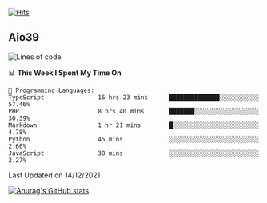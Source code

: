 [![Hits](https://hits.seeyoufarm.com/api/count/incr/badge.svg?url=https%3A%2F%2Fgithub.com%2Faio39&count_bg=%2339C5BB&title_bg=%23555555&icon=&icon_color=%23E7E7E7&title=hits&edge_flat=false)](https://hits.seeyoufarm.com)

## Aio39

<!--START_SECTION:waka-->
![Lines of code](https://img.shields.io/badge/From%20Hello%20World%20I%27ve%20Written-1%20Million%20lines%20of%20code-blue)

📊 **This Week I Spent My Time On** 

```text
💬 Programming Languages: 
TypeScript               16 hrs 23 mins      ██████████████░░░░░░░░░░░   57.46% 
PHP                      8 hrs 40 mins       ███████░░░░░░░░░░░░░░░░░░   30.39% 
Markdown                 1 hr 21 mins        █░░░░░░░░░░░░░░░░░░░░░░░░   4.78% 
Python                   45 mins             ░░░░░░░░░░░░░░░░░░░░░░░░░   2.66% 
JavaScript               38 mins             ░░░░░░░░░░░░░░░░░░░░░░░░░   2.27%

```


 Last Updated on 14/12/2021
<!--END_SECTION:waka-->
[![Anurag's GitHub stats](https://github-readme-stats.vercel.app/api?username=aio39)](https://github.com/anuraghazra/github-readme-stats)

<!--
**aio39/aio39** is a ✨ _special_ ✨ repository because its `README.md` (this file) appears on your GitHub profile.

Here are some ideas to get you started:

- 🔭 I’m currently working on ...
- 🌱 I’m currently learning ...
- 👯 I’m looking to collaborate on ...
- 🤔 I’m looking for help with ...
- 💬 Ask me about ...
- 📫 How to reach me: ...
- 😄 Pronouns: ...
- ⚡ Fun fact: ...
-->
